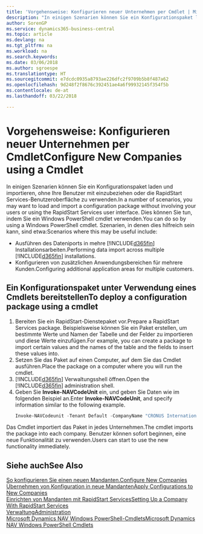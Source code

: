 ```yaml
---
title: 'Vorgehensweise: Konfigurieren neuer Unternehmen per Cmdlet | Microsoft Docs'
description: "In einigen Szenarien können Sie ein Konfigurationspaket laden und importieren, ohne Ihre Benutzer mit einzubeziehen oder die RapidStart Services-Benutzeroberfläche zu verwenden. Dies können Sie tun, indem Sie ein Windows PowerShell cmdlet  verwenden."
author: SorenGP
ms.service: dynamics365-business-central
ms.topic: article
ms.devlang: na
ms.tgt_pltfrm: na
ms.workload: na
ms.search.keywords: 
ms.date: 03/06/2018
ms.author: sgroespe
ms.translationtype: HT
ms.sourcegitcommit: e7dcdc0935a8793ae226dfc2f9709b5b8f487a62
ms.openlocfilehash: 9d248f2f8676c392451ae4a6f99932145f354f5b
ms.contentlocale: de-at
ms.lasthandoff: 03/22/2018

---
```

# <a name="configure-new-companies-using-a-cmdlet"></a><span data-ttu-id="e435d-104">Vorgehensweise: Konfigurieren neuer Unternehmen per Cmdlet</span><span class="sxs-lookup"><span data-stu-id="e435d-104">Configure New Companies using a Cmdlet</span></span>
<span data-ttu-id="e435d-105">In einigen Szenarien können Sie ein Konfigurationspaket laden und importieren, ohne Ihre Benutzer mit einzubeziehen oder die RapidStart Services-Benutzeroberfläche zu verwenden.</span><span class="sxs-lookup"><span data-stu-id="e435d-105">In a number of scenarios, you may want to load and import a configuration package without involving your users or using the RapidStart Services user interface.</span></span> <span data-ttu-id="e435d-106">Dies können Sie tun, indem Sie ein Windows PowerShell cmdlet  verwenden.</span><span class="sxs-lookup"><span data-stu-id="e435d-106">You can do so by using a Windows PowerShell cmdlet.</span></span> <span data-ttu-id="e435d-107">Szenarien, in denen dies hilfreich sein kann, sind etwa:</span><span class="sxs-lookup"><span data-stu-id="e435d-107">Scenarios where this may be useful include:</span></span>  

- <span data-ttu-id="e435d-108">Ausführen des Dateniports in mehre  [!INCLUDE[d365fin](includes/d365fin_md.md)] Installationsarbeiten.</span><span class="sxs-lookup"><span data-stu-id="e435d-108">Performing data import across multiple [!INCLUDE[d365fin](includes/d365fin_md.md)] installations.</span></span>
- <span data-ttu-id="e435d-109">Konfigurieren von zusätzlichen Anwendungsbereichen für mehrere Kunden.</span><span class="sxs-lookup"><span data-stu-id="e435d-109">Configuring additional application areas for multiple customers.</span></span>  

## <a name="to-deploy-a-configuration-package-using-a-cmdlet"></a><span data-ttu-id="e435d-110">Ein Konfigurationspaket unter Verwendung eines Cmdlets bereitstellen</span><span class="sxs-lookup"><span data-stu-id="e435d-110">To deploy a configuration package using a cmdlet</span></span>  

1. <span data-ttu-id="e435d-111">Bereiten Sie ein RapidStart-Dienstepaket vor.</span><span class="sxs-lookup"><span data-stu-id="e435d-111">Prepare a RapidStart Services package.</span></span> <span data-ttu-id="e435d-112">Beispielsweise können Sie ein Paket erstellen, um bestimmte Werte und Namen der Tabelle und der Felder zu importieren und diese Werte einzufügen.</span><span class="sxs-lookup"><span data-stu-id="e435d-112">For example, you can create a package to import certain values and the names of the table and the fields to insert these values into.</span></span>  
2. <span data-ttu-id="e435d-113">Setzen Sie das Paket auf einen Computer, auf dem Sie das Cmdlet ausführen.</span><span class="sxs-lookup"><span data-stu-id="e435d-113">Place the package on a computer where you will run the cmdlet.</span></span>  
3. <span data-ttu-id="e435d-114">[!INCLUDE[d365fin](includes/d365fin_md.md)] Verwaltungsshell öffnen.</span><span class="sxs-lookup"><span data-stu-id="e435d-114">Open the [!INCLUDE[d365fin](includes/d365fin_md.md)] administration shell.</span></span>  
4. <span data-ttu-id="e435d-115">Geben Sie **Invoke-NAVCodeUnit** ein, und geben Sie Daten wie im folgenden Beispiel an.</span><span class="sxs-lookup"><span data-stu-id="e435d-115">Enter **Invoke-NAVCodeUnit**, and specify information similar to the following example.</span></span>  
    ```powershell  
    Invoke-NAVCodeunit -Tenant Default -CompanyName "CRONUS International Ltd." -CodeunitId 8620 -MethodName ImportRapidStartPackage -Argument "C:TEMPRS_CONFIG.rapidstart" -ServerInstance DynamicsNAV71  

    ```
<span data-ttu-id="e435d-116">Das Cmdlet importiert das Paket in jedes Unternehmen.</span><span class="sxs-lookup"><span data-stu-id="e435d-116">The cmdlet imports the package into each company.</span></span> <span data-ttu-id="e435d-117">Benutzer können sofort beginnen, eine neue Funktionalität zu verwenden.</span><span class="sxs-lookup"><span data-stu-id="e435d-117">Users can start to use the new functionality immediately.</span></span>  

## <a name="see-also"></a><span data-ttu-id="e435d-118">Siehe auch</span><span class="sxs-lookup"><span data-stu-id="e435d-118">See Also</span></span>  
[<span data-ttu-id="e435d-119">So konfigurieren Sie einen neuen Mandanten.</span><span class="sxs-lookup"><span data-stu-id="e435d-119">Configure New Companies</span></span>](admin-how-to-configure-new-companies.md)  
[<span data-ttu-id="e435d-120">Übernehmen von Konfiguration in neue Mandanten</span><span class="sxs-lookup"><span data-stu-id="e435d-120">Apply Configurations to New Companies</span></span>](admin-apply-configuration-to-new-companies.md)  
[<span data-ttu-id="e435d-121">Einrichten von Mandanten mit RapidStart Services</span><span class="sxs-lookup"><span data-stu-id="e435d-121">Setting Up a Company With RapidStart Services</span></span>](admin-set-up-a-company-with-rapidstart.md)  
[<span data-ttu-id="e435d-122">Verwaltung</span><span class="sxs-lookup"><span data-stu-id="e435d-122">Administration</span></span>](admin-setup-and-administration.md)  
[<span data-ttu-id="e435d-123">Microsoft Dynamics NAV Windows PowerShell-Cmdlets</span><span class="sxs-lookup"><span data-stu-id="e435d-123">Microsoft Dynamics NAV Windows PowerShell Cmdlets</span></span>](/dynamics-nav/microsoft-dynamics-nav-windows-powershell-cmdlets)

